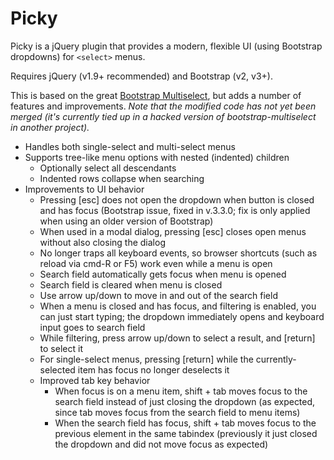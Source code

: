 # Picky

Picky is a jQuery plugin that provides a modern, flexible UI (using Bootstrap dropdowns) for `<select>` menus.

Requires jQuery (v1.9+ recommended) and Bootstrap (v2, v3+).

This is based on the great [Bootstrap Multiselect](http://davidstutz.github.io/bootstrap-multiselect/), but adds a number of features and improvements. _Note that the modified code has not yet been merged (it's currently tied up in a hacked version of bootstrap-multiselect in another project)._

- Handles both single-select and multi-select menus
- Supports tree-like menu options with nested (indented) children
  - Optionally select all descendants
  - Indented rows collapse when searching
- Improvements to UI behavior
  - Pressing [esc] does not open the dropdown when button is closed and has focus (Bootstrap issue, fixed in v.3.3.0; fix is only applied when using an older version of Bootstrap)
  - When used in a modal dialog, pressing [esc] closes open menus without also closing the dialog
  - No longer traps all keyboard events, so browser shortcuts (such as reload via cmd-R or F5) work even while a menu is open
  - Search field automatically gets focus when menu is opened
  - Search field is cleared when menu is closed
  - Use arrow up/down to move in and out of the search field
  - When a menu is closed and has focus, and filtering is enabled, you can just start typing; the dropdown immediately opens and keyboard input goes to search field
  - While filtering, press arrow up/down to select a result, and [return] to select it
  - For single-select menus, pressing [return] while the currently-selected item has focus no longer deselects it
  - Improved tab key behavior
    - When focus is on a menu item, shift + tab moves focus to the search field instead of just closing the dropdown (as expected, since tab moves focus from the search field to menu items)
    - When the search field has focus, shift + tab moves focus to the previous element in the same tabindex (previously it just closed the dropdown and did not move focus as expected)
